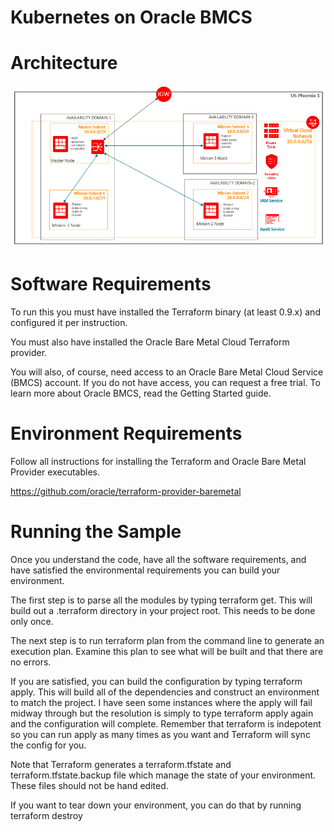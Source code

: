 # Kubernetes on Oracle BMCS
# Architecture
 ![alt text](https://github.com/tadakamalla/Kubernetes-on-BMCS-TF-Orchestration-/blob/master/architecture.png)
# Software Requirements

To run this you must have installed the Terraform binary (at least 0.9.x) and configured it per instruction.

You must also have installed the Oracle Bare Metal Cloud Terraform provider.

You will also, of course, need access to an Oracle Bare Metal Cloud Service (BMCS) account. If you do not have access, you can request a free trial. To learn more about Oracle BMCS, read the Getting Started guide.

# Environment Requirements

Follow all instructions for installing the Terraform and Oracle Bare Metal Provider executables.

https://github.com/oracle/terraform-provider-baremetal


# Running the Sample

Once you understand the code, have all the software requirements, and have satisfied the environmental requirements you can build your environment.

The first step is to parse all the modules by typing terraform get. This will build out a .terraform directory in your project root. This needs to be done only once.

The next step is to run terraform plan from the command line to generate an execution plan. Examine this plan to see what will be built and that there are no errors.

If you are satisfied, you can build the configuration by typing terraform apply. This will build all of the dependencies and construct an environment to match the project. I have seen some instances where the apply will fail midway through but the resolution is simply to type terraform apply again and the configuration will complete. Remember that terraform is indepotent so you can run apply as many times as you want and Terraform will sync the config for you.

Note that Terraform generates a terraform.tfstate and terraform.tfstate.backup file which manage the state of your environment. These files should not be hand edited.

If you want to tear down your environment, you can do that by running terraform destroy

